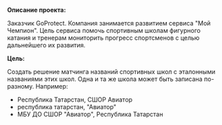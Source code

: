 **Описание проекта:**

Заказчик GoProtect. Компания занимается развитием сервиса "Мой Чемпион". Цель сервиса помочь спортивным школам фигурного катания и тренерам мониторить прогресс спортсменов с целью дальнейшего их развития.

**Цель:**

Создать решение матчинга названий спортивных школ с эталонными названиями этих школ.
Одна и та же школа может быть записана по-разному. Например:
   - Республика Татарстан, СШОР Авиатор
   - республика татарстан, "Авиатор"
   - МБУ ДО СШОР "Авиатор", Республика Татарстан
